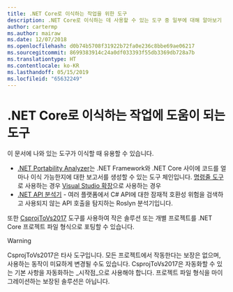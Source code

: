 ```yaml
---
title: .NET Core로 이식하는 작업을 위한 도구
description: .NET Core로 이식하는 데 사용할 수 있는 도구 중 일부에 대해 알아보기
author: cartermp
ms.author: mairaw
ms.date: 12/07/2018
ms.openlocfilehash: d0b74b5708f31922b72fa0e236c8bbe69ae06217
ms.sourcegitcommit: 8699383914c24a0df033393f55db3369db728a7b
ms.translationtype: HT
ms.contentlocale: ko-KR
ms.lasthandoff: 05/15/2019
ms.locfileid: "65632249"
---
```

# <a name="tools-to-help-with-porting-to-net-core"></a>.NET Core로 이식하는 작업에 도움이 되는 도구

이 문서에 나와 있는 도구가 이식할 때 유용할 수 있습니다.

* [.NET Portability Analyzer](../../standard/analyzers/portability-analyzer.md)는 .NET Framework와 .NET Core 사이에 코드를 얼마나 이식 가능한지에 대한 보고서를 생성할 수 있는 도구 체인입니다.  [명령줄 도구](https://github.com/Microsoft/dotnet-apiport/releases)로 사용하는 경우 [Visual Studio 확장](https://visualstudiogallery.msdn.microsoft.com/1177943e-cfb7-4822-a8a6-e56c7905292b)으로 사용하는 경우
* [.NET API 분석기](../../standard/analyzers/api-analyzer.md) - 여러 플랫폼에서 C# API에 대한 잠재적 호환성 위험을 검색하고 사용되지 않는 API 호출을 탐지하는 Roslyn 분석기입니다.

또한 [CsprojToVs2017](https://github.com/hvanbakel/CsprojToVs2017) 도구를 사용하여 작은 솔루션 또는 개별 프로젝트를 .NET Core 프로젝트 파일 형식으로 포팅할 수 있습니다.

> [!WARNING] 
> CsprojToVs2017은 타사 도구입니다. 모든 프로젝트에서 작동한다는 보장은 없으며, 사용하는 동작이 미묘하게 변경될 수도 있습니다. CsprojToVs2017은 자동화할 수 있는 기본 사항을 자동화하는 _시작점_으로 사용해야 합니다. 프로젝트 파일 형식을 마이그레이션하는 보장된 솔루션은 아닙니다.
